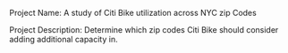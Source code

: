 Project Name: A study of Citi Bike utilization across NYC zip Codes

Project Description: Determine which zip codes Citi Bike should consider adding additional capacity in.


